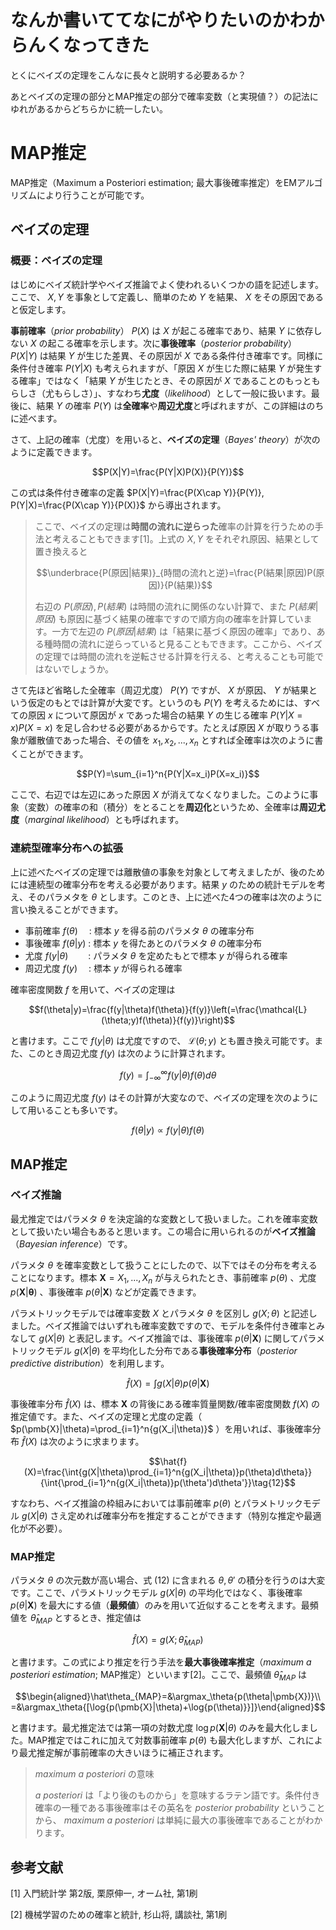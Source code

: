 # なんか書いててなにがやりたいのかわからんくなってきた

とくにベイズの定理をこんなに長々と説明する必要あるか？

あとベイズの定理の部分とMAP推定の部分で確率変数（と実現値？）の記法にゆれがあるからどちらかに統一したい。

# MAP推定

MAP推定（Maximum a Posteriori estimation; 最大事後確率推定）をEMアルゴリズムにより行うことが可能です。

## ベイズの定理

### 概要：ベイズの定理

はじめにベイズ統計学やベイズ推論でよく使われるいくつかの語を記述します。ここで、 $X,Y$ を事象として定義し、簡単のため $Y$ を結果、 $X$ をその原因であると仮定します。

**事前確率**（*prior probability*） $P(X)$ は $X$ が起こる確率であり、結果 $Y$ に依存しない $X$ の起こる確率を示します。次に**事後確率**（*posterior probability*） $P(X|Y)$ は結果 $Y$ が生じた差異、その原因が $X$ である条件付き確率です。同様に条件付き確率 $P(Y|X)$ も考えられますが、「原因 $X$ が生じた際に結果 $Y$ が発生する確率」ではなく「結果 $Y$ が生じたとき、その原因が $X$ であることのもっともらしさ（尤もらしさ）」、すなわち**尤度**（*likelihood*）として一般に扱います。最後に、結果 $Y$ の確率 $P(Y)$ は**全確率**や**周辺尤度**と呼ばれますが、この詳細はのちに述べます。

さて、上記の確率（尤度）を用いると、**ベイズの定理**（*Bayes' theory*）が次のように定義できます。

$$P(X|Y)=\frac{P(Y|X)P(X)}{P(Y)}$$

この式は条件付き確率の定義 $P(X|Y)=\frac{P(X\cap Y)}{P(Y)}, P(Y|X)=\frac{P(X\cap Y)}{P(X)}$ から導出されます。

> ここで、ベイズの定理は**時間の流れに逆らった**確率の計算を行うための手法と考えることもできます[1]。上式の $X,Y$ をそれぞれ原因、結果として置き換えると
>
> $$\underbrace{P(原因|結果)}_{時間の流れと逆}=\frac{P(結果|原因)P(原因)}{P(結果)}$$
> 
> 右辺の $P(原因), P(結果)$ は時間の流れに関係のない計算で、また $P(結果|原因)$ も原因に基づく結果の確率ですので順方向の確率を計算しています。一方で左辺の $P(原因|結果)$ は「結果に基づく原因の確率」であり、ある種時間の流れに逆らっていると見ることもできます。ここから、ベイズの定理では時間の流れを逆転させる計算を行える、と考えることも可能ではないでしょうか。

さて先ほど省略した全確率（周辺尤度） $P(Y)$ ですが、 $X$ が原因、 $Y$ が結果という仮定のもとでは計算が大変です。というのも $P(Y)$ を考えるためには、すべての原因 $x$ について原因が $x$ であった場合の結果 $Y$ の生じる確率 $P(Y|X=x)P(X=x)$ を足し合わせる必要があるからです。たとえば原因 $X$ が取りうる事象が離散値であった場合、その値を $x_1,x_2,...,x_n$ とすれば全確率は次のように書くことができます。

$$P(Y)=\sum_{i=1}^n{P(Y|X=x_i)P(X=x_i)}$$

ここで、右辺では左辺にあった原因 $X$ が消えてなくなりました。このように事象（変数）の確率の和（積分）をとることを**周辺化**というため、全確率は**周辺尤度**（*marginal likelihood*）とも呼ばれます。

### 連続型確率分布への拡張

上に述べたベイズの定理では離散値の事象を対象として考えましたが、後のためには連続型の確率分布を考える必要があります。結果 $y$ のための統計モデルを考え、そのパラメタを $\theta$ とします。このとき、上に述べた4つの確率は次のように言い換えることができます。

- 事前確率 $f(\theta)$ 　: 標本 $y$ を得る前のパラメタ $\theta$ の確率分布
- 事後確率 $f(\theta|y)$  : 標本 $y$ を得たあとのパラメタ $\theta$ の確率分布
- 尤度 $f(y|\theta)$ 　　: パラメタ $\theta$ を定めたもとで標本 $y$ が得られる確率
- 周辺尤度 $f(y)$ 　: 標本 $y$ が得られる確率

確率密度関数 $f$ を用いて、ベイズの定理は

$$f(\theta|y)=\frac{f(y|\theta)f(\theta)}{f(y)}\left(=\frac{\mathcal{L}(\theta;y)f(\theta)}{f(y)}\right)$$

と書けます。ここで $f(y|\theta)$ は尤度ですので、 $\mathcal{L}(\theta;y)$ とも置き換え可能です。また、このとき周辺尤度 $f(y)$ は次のように計算されます。

$$f(y)=\int_{-\infty}^\infty{f(y|\theta)f(\theta)d\theta}$$

このように周辺尤度 $f(y)$ はその計算が大変なので、ベイズの定理を次のようにして用いることも多いです。

$$f(\theta|y)\propto f(y|\theta)f(\theta)$$

## MAP推定

### ベイズ推論

最尤推定ではパラメタ $\theta$ を決定論的な変数として扱いました。これを確率変数として扱いたい場合もあると思います。この場合に用いられるのが**ベイズ推論**（*Bayesian inference*）です。

パラメタ $\theta$ を確率変数として扱うことにしたので、以下ではその分布を考えることになります。標本 $\pmb{X}=X_1,...,X_n$ が与えられたとき、事前確率 $p(\theta)$ 、尤度 $p(\pmb{X}|\pmb{\theta})$ 、事後確率 $p(\theta|\pmb{X})$ などが定義できます。

パラメトリックモデルでは確率変数 $X$ とパラメタ $\theta$ を区別し $g(X;\theta)$ と記述しました。ベイズ推論ではいずれも確率変数ですので、モデルを条件付き確率とみなして $g(X|\theta)$ と表記します。ベイズ推論では、事後確率 $p(\theta|\pmb{X})$ に関してパラメトリックモデル $g(X|\theta)$ を平均化した分布である**事後確率分布**（*posterior predictive distribution*）を利用します。

$$\hat{f}(X)=\int{g(X|\theta)p(\theta|\pmb{X})}$$

事後確率分布 $\hat{f}(X)$ は、標本 $\pmb{X}$ の背後にある確率質量関数/確率密度関数 $f(X)$ の推定値です。また、ベイズの定理と尤度の定義（ $p(\pmb{X}|\theta)=\prod_{i=1}^n{g(X_i|\theta)}$ ）を用いれば、事後確率分布 $\hat{f}(X)$ は次のように求まります。

$$\hat{f}(X)=\frac{\int{g(X|\theta)\prod_{i=1}^n{g(X_i|\theta)}p(\theta)d\theta}}{\int{\prod_{i=1}^n{g(X_i|\theta)}p(\theta')d\theta'}}\tag{12}$$

すなわち、ベイズ推論の枠組みにおいては事前確率 $p(\theta)$ とパラメトリックモデル $g(X|\theta)$ さえ定めれば確率分布を推定することができます（特別な推定や最適化が不必要）。

### MAP推定

パラメタ $\theta$ の次元数が高い場合、式 $(12)$ に含まれる $\theta,\theta'$ の積分を行うのは大変です。ここで、パラメトリックモデル $g(X|\theta)$ の平均化ではなく、事後確率 $p(\theta|\pmb{X})$ を最大にする値（**最頻値**）のみを用いて近似することを考えます。最頻値を $\hat\theta_{MAP}$ とするとき、推定値は

$$\hat{f}(X)=g(X; \hat\theta_{MAP})$$

と書けます。この式により推定を行う手法を**最大事後確率推定**（*maximum a posteriori estimation*; MAP推定）といいます[2]。ここで、最頻値 $\hat\theta_{MAP}$ は

$$\begin{aligned}\hat\theta_{MAP}=&\argmax_\theta{p(\theta|\pmb{X})}\\
=&\argmax_\theta{[\log{p(\pmb{X}|\theta)+\log{p(\theta)}}]}\end{aligned}$$

と書けます。最尤推定法では第一項の対数尤度 $\log{p(\pmb{X}|\theta)}$ のみを最大化しました。MAP推定ではこれに加えて対数事前確率 $p(\theta)$ も最大化しますが、これにより最尤推定解が事前確率の大きいほうに補正されます。



> *maximum a posteriori* の意味
>
> *a posteriori* は「より後のものから」を意味するラテン語です。条件付き確率の一種である事後確率はその英名を *posterior probability* ということから、 *maximum a posteriori* は単純に最大の事後確率であることがわかります。
 
## 参考文献

[1] 入門統計学 第2版, 栗原伸一, オーム社, 第1刷

[2] 機械学習のための確率と統計, 杉山将, 講談社, 第1刷
